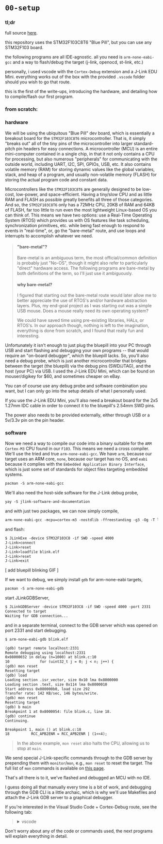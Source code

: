 
# `00-setup`

### tl;dr

full source [here](https://github.com/samuwall/bluepill-from-scratch/tree/main/00-setup).

this repository uses the STM32F103C8T6 "Blue Pill", but you can use any STM32F103 board.

the following programs are all IDE-agnostic. all you need is `arm-none-eabi-gcc` and a way to flash/debug the target (j-link, openocd, st-link, etc.)

personally, i used vscode with the `Cortex-Debug` extension and a J-Link EDU Mini. everything works out of the box with the provided `.vscode` folder should you wish to go that route.

this is the first of the write-ups, introducing the hardware, and detailing how to compile/flash our first program.

### from scratch:

### hardware

We will be using the ubiquitous "Blue Pill" dev board, which is essentially a breakout board for the `STM32F103C8T6` microcontroller. That is, it simply "breaks out" all of the tiny pins of the microcontroller into larger standard-pitch pin headers for easy connections. A microcontroller (MCU) is an entire mini-computer contained in a single chip, in that it not only contains a CPU for processing, but also numerous "peripherals" for communicating with the outside world, including UART, I2C, SPI, GPIOs, USB, etc. It also contains volatile memory (RAM) for storing dynamic values like the global variables, stack, and heap of a program, and usually non-volatile memory (FLASH) for storing the actual program code and constant data. 

Microcontrollers like the `STM32F103C8T6` are generally designed to be low-cost, low-power, and space-efficient. Having a tiny/slow CPU and as little RAM and FLASH as possible greatly benefits all three of those categories. And so, the `STM32F103C8T6` only has a 72MHz CPU, 20KB of RAM and 64KB of FLASH, far too little to run even the most lightweight Linux-based OS you can think of. This means we have two options: use a Real-Time Operating System (RTOS) which provides us with OS features like task scheduling, synchronization primitives, etc. while being fast enough to respond to events in "real-time", or, go the "bare-metal" route, and use loops and interrupts to accomplish whatever we need. 

>#### "bare-metal"?
>
>Bare-metal is an ambiguous term, the most official/common definition is probably just "No-OS", though it might also refer to particularly "direct" hardware access. The following programs are bare-metal by both definitions of the term, so I'll just use it ambiguously.
>
>#### why bare-metal?
>
>I figured that starting out the bare-metal route would later allow me to better appreciate the use of RTOS's and/or hardware abstraction layers. Plus, my end-goal project as I was starting out was a simple USB mouse. Does a mouse really need its own operating system?
>
>We could have saved time using pre-existing libraries, HALs, or RTOS's. In our approach though, nothing is left to the imagination, everything is done from scratch, and I found that really fun and interesting.

Unfortunately it isn't enough to just plug the bluepill into your PC through USB and start flashing and debugging your own programs -- that would require an "on-board debugger", which the bluepill lacks. So, you'll also need a debug probe, which is just another microcontroller that bridges between the target (the bluepill) via the debug pins (SWD/JTAG), and the host (your PC) via USB. I used the J-Link EDU Mini, which can be found on mouser/digikey for $60, and sometimes cheaper on eBay. 

You can of course use any debug probe and software combination you want, but I can only go into the setup details of what I personally used.

If you use the J-Link EDU Mini, you'll also need a breakout board for the 2x5 1.27mm IDC cable in order to connect it to the bluepill's 2.54mm SWD pins.

The power also needs to be provided externally, either through USB or a 5v/3.3v pin on the pin header.

### software

Now we need a way to compile our code into a binary suitable for the `ARM Cortex-M3` CPU found in our `F103`. This means we need a cross compiler. We'll use the tried and true `arm-none-eabi-gcc`. We have `arm`, because our target uses an ARM core, `none`, because our target has no OS, and `eabi` because it complies with the `Embedded Application Binary Interface`, which is just some set of standards for object files targeting embedded systems.

```txt
pacman -S arm-none-eabi-gcc
```

We'll also need the host-side software for the J-Link debug probe,

```txt
yay -S jlink-software-and-documentation
```

and with just two packages, we can now simply compile,

```txt
arm-none-eabi-gcc -mcpu=cortex-m3 -nostdlib -ffreestanding -g3 -Og -T link.ld blink.c -o blink.elf
```

and flash:

```txt
$ JLinkExe -device STM32F103C8 -if SWD -speed 4000
J-Link>connect
J-Link>reset
J-Link>loadfile blink.elf
J-Link>reset
J-Link>exit
```

[ add bluepill blinking GIF ]

If we want to debug, we simply install `gdb` for arm-none-eabi targets,

```txt
pacman -S arm-none-eabi-gdb
```

start JLinkGDBServer,

```txt
$ JLinkGDBServer -device STM32F103C8 -if SWD -speed 4000 -port 2331
Connected to target
Waiting for GDB connection...
```

and in a separate terminal, connect to the GDB server which was opened on port 2331 and start debugging.

```txt
$ arm-none-eabi-gdb blink.elf

(gdb) target remote localhost:2331
Remote debugging using localhost:2331
0x08000032 in delay (n=1000) at blink.c:10
10              for (uint32_t j = 0; j < n; j++) {
(gdb) mon reset
Resetting target
(gdb) load
Loading section .isr_vector, size 0x10 lma 0x8000000
Loading section .text, size 0x114 lma 0x8000010
Start address 0x080000b0, load size 292
Transfer rate: 142 KB/sec, 146 bytes/write.
(gdb) mon reset
Resetting target
(gdb) b main
Breakpoint 1 at 0x8000054: file blink.c, line 18.
(gdb) continue
Continuing.

Breakpoint 1, main () at blink.c:18
18          RCC_APB2ENR = RCC_APB2ENR | (1<<4);
```

>In the above example, `mon reset` also halts the CPU, allowing us to stop at `main`.

We send special J-Link-specific commands through to the GDB server by prepending them with `monitor`/`mon`, e.g., `mon reset` to reset the target. The full list of `mon` commands is available on [this page](https://kb.segger.com/J-Link_GDB_Server).

That's all there is to it, we've flashed and debugged an MCU with no IDE.

I guess doing all that manually every time is a bit of work, and debugging through the GDB CLI is a little archaic, which is why we'll use Makefiles and attach the J-Link GDB server to a graphical debugger.

If you're interested in the Visual Studio Code + Cortex-Debug route, see the following tab:

> <details> <summary> vscode </summary>
> 
> Simply install vscode and the [C/C++]() and [Cortex-Debug](https://marketplace.visualstudio.com/items?itemName=marus25.cortex-debug) extensions.
> 
> There are three related extensions which Cortex-Debug relies on as front-ends. VScode hopefully prompts you to install these. If not, search for and install [Peripheral Viewer](https://marketplace.visualstudio.com/items?itemName=mcu-debug.peripheral-viewer), [MemoryView](https://marketplace.visualstudio.com/items?itemName=mcu-debug.memory-view), and [debug-tracker-vscode](https://marketplace.visualstudio.com/items?itemName=mcu-debug.debug-tracker-vscode).
> 
> Clone this `bluepill-from-scratch` repository and open it with vscode, or just copy the `.vscode` folder over to your own folder and do your own thing.
>
> Finally, you can edit the contents of the `.vscode` folder to reflect your own setup. For example, you might modify `launch.json` by setting `servertype` to `openocd`, or choose a different target with `device`. There's a CMSIS SVD file for the STM32F103 included in the repo, which you might replace with any other device's SVD. The SVD provides bitfield definitions for every peripheral register, which lets you see their contents in real-time as you debug.
> 
> You should also edit `.vscode/c_cpp_properties.json` to reflect whichever program you are currently working on as you go, so that intellisense can keep up.
> 
> ```json
> "includePath": [
>     "${workspaceFolder}/01-blink/**"
> ],
> ```
>
> That's it!
>
> You can now just press `Run and Debug` on a program's main source file and vscode will build, flash, and debug the program.
>
> </details>

Don't worry about any of the code or commands used, the next programs will explain everything in detail.
